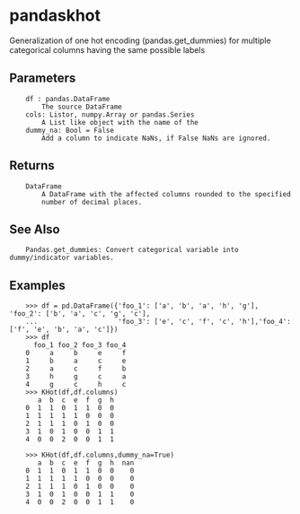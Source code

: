 # pandaskhot
Generalization of one hot encoding (pandas.get_dummies) for multiple categorical columns having the same possible labels

## Parameters
        df : pandas.DataFrame
            The source DataFrame
        cols: Listor, numpy.Array or pandas.Series
            A List like object with the name of the 
        dummy_na: Bool = False
            Add a column to indicate NaNs, if False NaNs are ignored.
## Returns
        DataFrame
            A DataFrame with the affected columns rounded to the specified
            number of decimal places.

## See Also
        Pandas.get_dummies: Convert categorical variable into dummy/indicator variables.

## Examples
        >>> df = pd.DataFrame({'foo_1': ['a', 'b', 'a', 'h', 'g'], 'foo_2': ['b', 'a', 'c', 'g', 'c'],
        ...                    'foo_3': ['e', 'c', 'f', 'c', 'h'],'foo_4': ['f', 'e', 'b', 'a', 'c']})
        >>> df
          foo_1 foo_2 foo_3 foo_4
        0     a     b     e     f
        1     b     a     c     e
        2     a     c     f     b
        3     h     g     c     a
        4     g     c     h     c
        >>> KHot(df,df.columns)
           a  b  c  e  f  g  h
        0  1  1  0  1  1  0  0
        1  1  1  1  1  0  0  0
        2  1  1  1  0  1  0  0
        3  1  0  1  0  0  1  1
        4  0  0  2  0  0  1  1
        
        >>> KHot(df,df.columns,dummy_na=True)
           a  b  c  e  f  g  h  nan
        0  1  1  0  1  1  0  0    0
        1  1  1  1  1  0  0  0    0
        2  1  1  1  0  1  0  0    0
        3  1  0  1  0  0  1  1    0
        4  0  0  2  0  0  1  1    0

       
       
